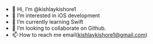 - 👋 Hi, I’m @kishlaykishore1
- 👀 I’m interested in iOS development
- 🌱 I’m currently learning Swift
- 💞️ I’m looking to collaborate on Github.
- 📫 How to reach me email(kishlaykishore1@gmail.com)

<!---
kishlaykishore1/kishlaykishore1 is a ✨ special ✨ repository because its `README.md` (this file) appears on your GitHub profile.
You can click the Preview link to take a look at your changes.
--->
